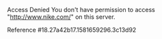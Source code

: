 Access Denied You don't have permission to access "http://www.nike.com/" on this server.

Reference #18.27a42b17.1581659296.3c13d92
